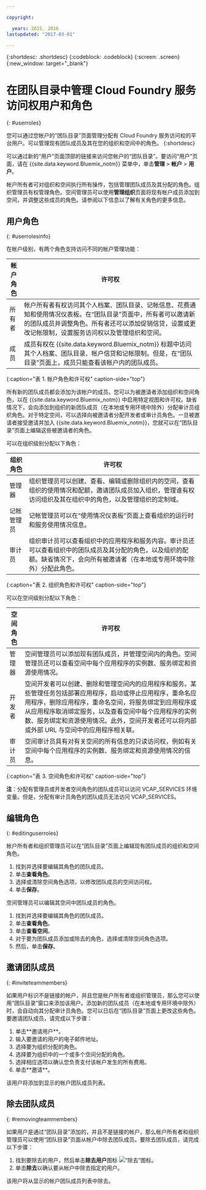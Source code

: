 ```yaml
---

copyright:

  years: 2015, 2016
lastupdated: "2017-03-01"

---
```


{:shortdesc: .shortdesc}
{:codeblock: .codeblock}
{:screen: .screen}
{:new_window: target="_blank"}

# 在团队目录中管理 Cloud Foundry 服务访问权用户和角色
{: #userroles}

您可以通过您帐户的“团队目录”页面管理分配有 Cloud Foundry 服务访问权的平台用户。可以管理现有团队成员及其在您的组织和空间中的角色。
{:shortdesc}

可以通过新的“用户”页面顶部的链接来访问您帐户的“团队目录”。要访问“用户”页面，请在 {{site.data.keyword.Bluemix_notm}} 菜单中，单击**管理** &gt; **帐户** &gt; **用户**。

帐户所有者可对组织和空间执行所有操作，包括管理团队成员及其分配的角色。组织管理员有权管理角色。空间管理员可以使用**管理组织**页面将现有帐户成员添加到空间，并调整这些成员的角色。请参阅以下信息以了解有关角色的更多信息。

## 用户角色
{: #userrolesinfo}

在帐户级别，有两个角色支持访问不同的帐户管理功能：

| 帐户角色 | 许可权 |
|----------------|---------|
|所有者 | 帐户所有者有权访问其个人档案、团队目录、记帐信息、花费通知和使用情况仪表板。在“团队目录”页面中，所有者可以邀请新的团队成员并调整角色。所有者还可以添加促销信贷，设置或更改记帐限制，设置服务访问权以及管理组织和空间。 |
|成员 | 成员有权在 {{site.data.keyword.Bluemix_notm}} 标题中访问其个人档案、团队目录、帐户信贷和记帐限制。但是，在“团队目录”页面上，成员只能查看该帐户内的团队成员。 |
{:caption="表 1. 帐户角色和许可权" caption-side="top"}

所有新的团队成员都会添加为该帐户的成员。您可以为被邀请者添加组织和空间角色，以在 {{site.data.keyword.Bluemix_notm}} 中启用特定视图和许可权。缺省情况下，会向添加到组织的新团队成员（在本地或专用环境中除外）分配审计员组织角色。对于特定空间，可以选择向被邀请者分配开发者或审计员角色。一旦被邀请者接受邀请并加入 {{site.data.keyword.Bluemix_notm}}，您就可以在“团队目录”页面上编辑这些被邀请者的角色。

可以在组织级别分配以下角色：

| 组织角色 | 许可权 |
|-------------------|-------------|
|管理器 | 组织管理员可以创建、查看、编辑或删除组织内的空间，查看组织的使用情况和配额，邀请团队成员加入组织，管理谁有权访问组织及其在组织中的角色，以及管理组织的定制域。 |
|记帐管理员 | 记帐管理员可以在“使用情况仪表板”页面上查看组织的运行时和服务使用情况信息。  |
|审计员 | 组织审计员可以查看组织中的应用程序和服务内容。审计员还可以查看组织中的团队成员及其分配的角色，以及组织的配额。缺省情况下，会向所有被邀请者（在本地或专用环境中除外）分配此角色。 |
{:caption="表 2. 组织角色和许可权" caption-side="top"}

可以在空间级别分配以下角色：

| 空间角色 | 许可权 |
|------------|-------------|
|管理器 | 空间管理员可以添加现有团队成员，并管理空间内的角色。空间管理员还可以查看空间中每个应用程序的实例数、服务绑定和资源使用情况。 |
|开发者 | 空间开发者可以创建、删除和管理空间内的应用程序和服务。某些管理任务包括部署应用程序，启动或停止应用程序，重命名应用程序，删除应用程序，重命名空间，将服务绑定到应用程序或从应用程序取消绑定服务，以及查看空间中每个应用程序的实例数、服务绑定和资源使用情况。此外，空间开发者还可以将内部或外部 URL 与空间中的应用程序相关联。   |
|审计员 | 空间审计员具有对有关空间的所有信息的只读访问权，例如有关空间中每个应用程序的实例数、服务绑定和资源使用情况的信息。 |
{:caption="表 3. 空间角色和许可权" caption-side="top"}

**注**：分配有管理员或开发者空间角色的团队成员可以访问 VCAP_SERVICES 环境变量。但是，分配有审计员角色的团队成员无法访问 VCAP_SERVICES。

## 编辑角色
{: #editinguserroles}

帐户所有者和组织管理员可以在“团队目录”页面上编辑现有团队成员的组织和空间角色。

1. 找到并选择要编辑其角色的团队成员。
2. 单击**查看角色**。
3. 选择或清除空间角色选项，以修改团队成员的空间访问权。
4. 单击**保存**。

空间管理员可以编辑其空间中团队成员的角色。

1. 找到并选择要编辑其角色的团队成员。
2. 单击**查看角色**。
3. 单击**查看空间**。
4. 对于要为团队成员添加或除去的角色，选择或清除空间角色选项。
5. 然后，单击**保存**。

## 邀请团队成员
{: #inviteteammembers}

如果用户标识不是链接的帐户，并且您是帐户所有者或组织管理员，那么您可以使用“团队目录”窗口来添加该用户。添加新的团队成员（在本地或专用环境中除外）时，会自动向其分配审计员角色。您可以日后在“团队目录”页面上更改这些角色。要邀请团队成员，请完成以下步骤：

<ol>
<li>单击**邀请用户**。</li>
<li>输入要邀请的用户的电子邮件地址。</li>
<li>选择要为组织分配的角色。</li>
<li>选择要为组织中的一个或多个空间分配的角色。</li>
<li>选择相应选项以确认您负责支付该帐户发生的所有费用。</li>
<li>单击**邀请**。</li>
</ol>

该用户将添加到显示的帐户团队成员列表。

## 除去团队成员
{: #removingteammembers}

如果用户是通过“团队目录”添加的，并且不是链接的帐户，那么帐户所有者和组织管理员可以使用“团队目录”页面从帐户中除去团队成员。要除去团队成员，请完成以下步骤：

1. 找到要除去的用户，然后单击**除去用户**图标 ![“除去”图标](../icons/icon_remove_teamuser.svg)。
2. 单击**除去**以确认要从帐户中除去指定的用户。

该用户将从显示的帐户团队成员列表中除去。
